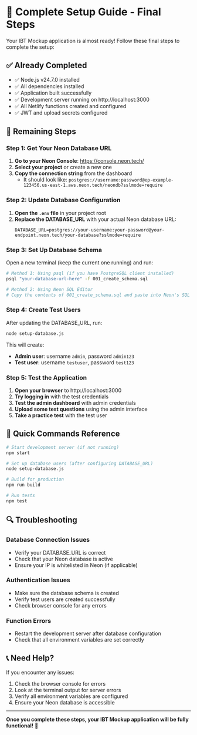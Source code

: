 # 🚀 Complete Setup Guide - Final Steps

Your IBT Mockup application is almost ready! Follow these final steps to complete the setup:

## ✅ Already Completed
- ✅ Node.js v24.7.0 installed
- ✅ All dependencies installed
- ✅ Application built successfully
- ✅ Development server running on http://localhost:3000
- ✅ All Netlify functions created and configured
- ✅ JWT and upload secrets configured

## 🔧 Remaining Steps

### Step 1: Get Your Neon Database URL

1. **Go to your Neon Console**: https://console.neon.tech/
2. **Select your project** or create a new one
3. **Copy the connection string** from the dashboard
   - It should look like: `postgres://username:password@ep-example-123456.us-east-1.aws.neon.tech/neondb?sslmode=require`

### Step 2: Update Database Configuration

1. **Open the `.env` file** in your project root
2. **Replace the DATABASE_URL** with your actual Neon database URL:
   ```env
   DATABASE_URL=postgres://your-username:your-password@your-endpoint.neon.tech/your-database?sslmode=require
   ```

### Step 3: Set Up Database Schema

Open a new terminal (keep the current one running) and run:

```bash
# Method 1: Using psql (if you have PostgreSQL client installed)
psql "your-database-url-here" -f 001_create_schema.sql

# Method 2: Using Neon SQL Editor
# Copy the contents of 001_create_schema.sql and paste into Neon's SQL Editor
```

### Step 4: Create Test Users

After updating the DATABASE_URL, run:

```bash
node setup-database.js
```

This will create:
- **Admin user**: username `admin`, password `admin123`
- **Test user**: username `testuser`, password `test123`

### Step 5: Test the Application

1. **Open your browser** to http://localhost:3000
2. **Try logging in** with the test credentials
3. **Test the admin dashboard** with admin credentials
4. **Upload some test questions** using the admin interface
5. **Take a practice test** with the test user

## 🎯 Quick Commands Reference

```bash
# Start development server (if not running)
npm start

# Set up database users (after configuring DATABASE_URL)
node setup-database.js

# Build for production
npm run build

# Run tests
npm test
```

## 🔍 Troubleshooting

### Database Connection Issues
- Verify your DATABASE_URL is correct
- Check that your Neon database is active
- Ensure your IP is whitelisted in Neon (if applicable)

### Authentication Issues
- Make sure the database schema is created
- Verify test users are created successfully
- Check browser console for any errors

### Function Errors
- Restart the development server after database configuration
- Check that all environment variables are set correctly

## 📞 Need Help?

If you encounter any issues:
1. Check the browser console for errors
2. Look at the terminal output for server errors
3. Verify all environment variables are configured
4. Ensure your Neon database is accessible

---

**Once you complete these steps, your IBT Mockup application will be fully functional!** 🎉